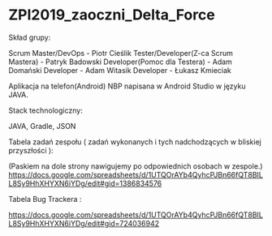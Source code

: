 # ZPI2019_zaoczni_Delta_Force

Skład grupy:

Scrum Master/DevOps - Piotr Cieślik
Tester/Developer(Z-ca Scrum Mastera) - Patryk Badowski
Developer(Pomoc dla Testera) - Adam Domański
Developer - Adam Witasik
Developer - Łukasz Kmieciak

Aplikacja na telefon(Android) NBP napisana w Android Studio w języku JAVA.

Stack technologiczny: 

JAVA, Gradle, JSON

Tabela zadań zespołu ( zadań wykonanych i tych nadchodzących w bliskiej przyszłości ):

(Paskiem na dole strony nawigujemy po odpowiednich osobach w zespole.)
https://docs.google.com/spreadsheets/d/1UTQOrAYb4QyhcPJBn66fQT8BILL8Sy9HhXHYXN6iYDg/edit#gid=1386834576


Tabela Bug Trackera : 

https://docs.google.com/spreadsheets/d/1UTQOrAYb4QyhcPJBn66fQT8BILL8Sy9HhXHYXN6iYDg/edit#gid=724036942
